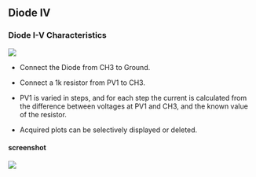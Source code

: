 Diode IV
---

### Diode I-V Characteristics

![](file:///android_asset/DOC_HTML/apps/images/schematics/diodeIV.svg@100%|auto)

* Connect the Diode from CH3 to Ground.
* Connect a 1k resistor from PV1 to CH3.

* PV1 is varied in steps, and for each step the current is calculated from the difference between voltages at PV1 and CH3, and the known value of the resistor.
* Acquired plots can be selectively displayed or deleted.

#### screenshot

![](file:///android_asset/DOC_HTML/apps/images/screenshots/diodeIV.png@100%|auto)


